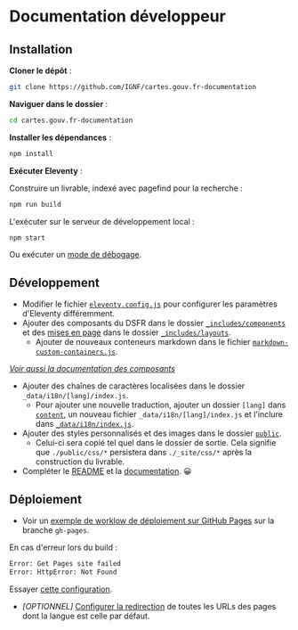 # Documentation développeur

## Installation

**Cloner le dépôt** :

```bash
git clone https://github.com/IGNF/cartes.gouv.fr-documentation
```

**Naviguer dans le dossier** :

```bash
cd cartes.gouv.fr-documentation
```

**Installer les dépendances** :

```bash
npm install
```

**Exécuter Eleventy** :

Construire un livrable, indexé avec pagefind pour la recherche :

```bash
npm run build
```

L'exécuter sur le serveur de développement local :

```bash
npm start
```

Ou exécuter un [mode de débogage](https://www.11ty.dev/docs/debugging/).

## Développement

-   Modifier le fichier [`eleventy.config.js`](eleventy.config.js) pour configurer les paramètres d'Eleventy différemment.
-   Ajouter des composants du DSFR dans le dossier [`_includes/components`](_includes/components) et des [mises en page](https://www.11ty.dev/docs/layouts/) dans le
    dossier [`_includes/layouts`](_includes/layouts).
    -   Ajouter de nouveaux conteneurs markdown dans le fichier [`markdown-custom-containers.js`](markdown-custom-containers.js).

_[Voir aussi la documentation des composants](https://codegouvfr.github.io/eleventy-dsfr/fr/blog/tags/composant/)_

-   Ajouter des chaînes de caractères localisées dans le dossier `_data/i18n/[lang]/index.js`.
    -   Pour ajouter une nouvelle traduction, ajouter un dossier `[lang]` dans [`content`](content), un nouveau fichier `_data/i18n/[lang]/index.js` et l'inclure dans [`_data/i18n/index.js`](_data/i18n/index.js).
-   Ajouter des styles personnalisés et des images dans le dossier [`public`](public).
    -   Celui-ci sera copié tel quel dans le dossier de sortie. Cela signifie que `./public/css/*` persistera dans `./_site/css/*` après la construction du livrable.
-   Compléter le [README](README.md) et la [documentation](content/fr/blog/posts). 😀

## Déploiement

-   Voir un [exemple de worklow de déploiement sur GitHub Pages](https://github.com/codegouvfr/eleventy-dsfr/blob/gh-pages/.github/workflows/11ty-gh-pages.yml) sur la branche `gh-pages`.

En cas d'erreur lors du build :

```bash
Error: Get Pages site failed
Error: HttpError: Not Found
```

Essayer [cette configuration](https://stackoverflow.com/a/73967433).

-   _[OPTIONNEL]_ [Configurer la redirection](https://www.11ty.dev/docs/i18n/#distinct-urls-using-implied-default-language)
    de toutes les URLs des pages dont la langue est celle par défaut.
